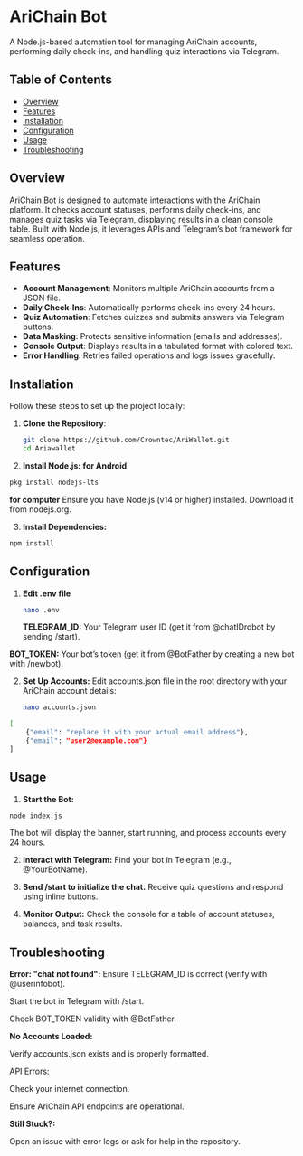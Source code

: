 # AriChain Bot
   
A Node.js-based automation tool for managing AriChain accounts, performing daily check-ins, and handling quiz interactions via Telegram.


## Table of Contents
- [Overview](#overview)
- [Features](#features)
- [Installation](#installation)
- [Configuration](#configuration)
- [Usage](#usage)
- [Troubleshooting](#troubleshooting)

## Overview
AriChain Bot is designed to automate interactions with the AriChain platform. It checks account statuses, performs daily check-ins, and manages quiz tasks via Telegram, displaying results in a clean console table. Built with Node.js, it leverages APIs and Telegram’s bot framework for seamless operation.

## Features
- **Account Management**: Monitors multiple AriChain accounts from a JSON file.
- **Daily Check-Ins**: Automatically performs check-ins every 24 hours.
- **Quiz Automation**: Fetches quizzes and submits answers via Telegram buttons.
- **Data Masking**: Protects sensitive information (emails and addresses).
- **Console Output**: Displays results in a tabulated format with colored text.
- **Error Handling**: Retries failed operations and logs issues gracefully.

## Installation
Follow these steps to set up the project locally:

1. **Clone the Repository**:
   ```sh
   git clone https://github.com/Crowntec/AriWallet.git
   cd Ariawallet
   ```
   
2. **Install Node.js:**
**for Android**
```sh
pkg install nodejs-lts
```
**for computer**
Ensure you have Node.js (v14 or higher) installed. Download it from nodejs.org.

3. **Install Dependencies:**
```sh
npm install
```

## Configuration
1. **Edit .env file**
   ```sh
   nano .env
   ```
   **TELEGRAM_ID:** Your Telegram user ID (get it from @chatIDrobot by sending /start).

**BOT_TOKEN:** Your bot’s token (get it from @BotFather by creating a new bot with /newbot).

2. **Set Up Accounts:**
   Edit accounts.json file in the root directory with your AriChain account details:
   ```sh
   nano accounts.json
   ```


```sh
[
    {"email": "replace it with your actual email address"},
    {"email": "user2@example.com"}
]
```

## Usage

1. **Start the Bot:**
```sh
node index.js
```
The bot will display the banner, start running, and process accounts every 24 hours.

2. **Interact with Telegram:**
Find your bot in Telegram (e.g., @YourBotName).

3. **Send /start to initialize the chat.**
Receive quiz questions and respond using inline buttons.

4. **Monitor Output:**
Check the console for a table of account statuses, balances, and task results.

## Troubleshooting

**Error: "chat not found":**
Ensure TELEGRAM_ID is correct (verify with @userinfobot).

Start the bot in Telegram with /start.

Check BOT_TOKEN validity with @BotFather.


**No Accounts Loaded:**

Verify accounts.json exists and is properly formatted.

API Errors:

Check your internet connection.

Ensure AriChain API endpoints are operational.


**Still Stuck?:**

Open an issue with error logs or ask for help in the repository.


